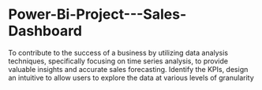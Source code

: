 # Power-Bi-Project---Sales-Dashboard
To contribute to the success of a business by utilizing data analysis techniques, specifically focusing on time series analysis, to provide valuable insights and accurate sales forecasting. Identify the KPIs, design an intuitive to allow users to explore the data at various levels of granularity
